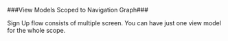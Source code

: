 
###View Models Scoped to Navigation Graph###

Sign Up flow consists of multiple screen.
You can have just one view model for the whole scope.
